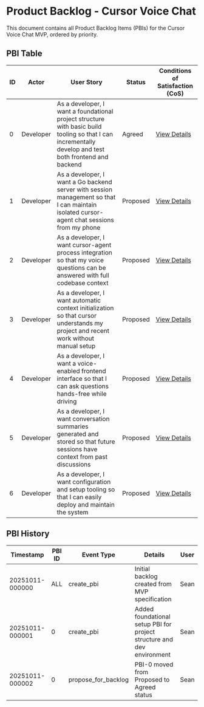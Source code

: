 # Product Backlog - Cursor Voice Chat

This document contains all Product Backlog Items (PBIs) for the Cursor Voice Chat MVP, ordered by priority.

## PBI Table

| ID | Actor | User Story | Status | Conditions of Satisfaction (CoS) |
|----|-------|------------|--------|----------------------------------|
| 0 | Developer | As a developer, I want a foundational project structure with basic build tooling so that I can incrementally develop and test both frontend and backend | Agreed | [View Details](./0/prd.md) |
| 1 | Developer | As a developer, I want a Go backend server with session management so that I can maintain isolated cursor-agent chat sessions from my phone | Proposed | [View Details](./1/prd.md) |
| 2 | Developer | As a developer, I want cursor-agent process integration so that my voice questions can be answered with full codebase context | Proposed | [View Details](./2/prd.md) |
| 3 | Developer | As a developer, I want automatic context initialization so that cursor understands my project and recent work without manual setup | Proposed | [View Details](./3/prd.md) |
| 4 | Developer | As a developer, I want a voice-enabled frontend interface so that I can ask questions hands-free while driving | Proposed | [View Details](./4/prd.md) |
| 5 | Developer | As a developer, I want conversation summaries generated and stored so that future sessions have context from past discussions | Proposed | [View Details](./5/prd.md) |
| 6 | Developer | As a developer, I want configuration and setup tooling so that I can easily deploy and maintain the system | Proposed | [View Details](./6/prd.md) |

## PBI History

| Timestamp | PBI ID | Event Type | Details | User |
|-----------|--------|------------|---------|------|
| 20251011-000000 | ALL | create_pbi | Initial backlog created from MVP specification | Sean |
| 20251011-000001 | 0 | create_pbi | Added foundational setup PBI for project structure and dev environment | Sean |
| 20251011-000002 | 0 | propose_for_backlog | PBI-0 moved from Proposed to Agreed status | Sean |

